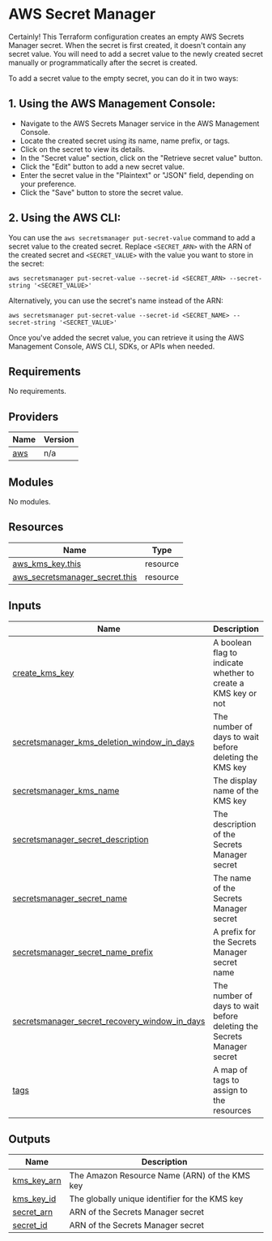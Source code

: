 # AWS Secret Manager

Certainly! This Terraform configuration creates an empty AWS Secrets Manager secret. 
When the secret is first created, it doesn't contain any secret value. You will need 
to add a secret value to the newly created secret manually or programmatically after 
the secret is created.

To add a secret value to the empty secret, you can do it in two ways:

## 1. Using the AWS Management Console:
- Navigate to the AWS Secrets Manager service in the AWS Management Console.
- Locate the created secret using its name, name prefix, or tags.
- Click on the secret to view its details.
- In the "Secret value" section, click on the "Retrieve secret value" button.
- Click the "Edit" button to add a new secret value.
- Enter the secret value in the "Plaintext" or "JSON" field, depending on your preference.
- Click the "Save" button to store the secret value.

## 2. Using the AWS CLI:
You can use the `aws secretsmanager put-secret-value` command to add a secret value to the created 
secret. Replace `<SECRET_ARN>` with the ARN of the created secret and `<SECRET_VALUE>` with the value 
you want to store in the secret:

```
aws secretsmanager put-secret-value --secret-id <SECRET_ARN> --secret-string '<SECRET_VALUE>'
```


Alternatively, you can use the secret's name instead of the ARN:

```
aws secretsmanager put-secret-value --secret-id <SECRET_NAME> --secret-string '<SECRET_VALUE>'
```


Once you've added the secret value, you can retrieve it using the AWS Management Console, AWS CLI, SDKs, or APIs when needed.


## Requirements

No requirements.

## Providers

| Name | Version |
|------|---------|
| <a name="provider_aws"></a> [aws](#provider\_aws) | n/a |

## Modules

No modules.

## Resources

| Name | Type |
|------|------|
| [aws_kms_key.this](https://registry.terraform.io/providers/hashicorp/aws/latest/docs/resources/kms_key) | resource |
| [aws_secretsmanager_secret.this](https://registry.terraform.io/providers/hashicorp/aws/latest/docs/resources/secretsmanager_secret) | resource |

## Inputs

| Name | Description | Type | Default | Required |
|------|-------------|------|---------|:--------:|
| <a name="input_create_kms_key"></a> [create\_kms\_key](#input\_create\_kms\_key) | A boolean flag to indicate whether to create a KMS key or not | `bool` | `false` | no |
| <a name="input_secretsmanager_kms_deletion_window_in_days"></a> [secretsmanager\_kms\_deletion\_window\_in\_days](#input\_secretsmanager\_kms\_deletion\_window\_in\_days) | The number of days to wait before deleting the KMS key | `number` | `30` | no |
| <a name="input_secretsmanager_kms_name"></a> [secretsmanager\_kms\_name](#input\_secretsmanager\_kms\_name) | The display name of the KMS key | `string` | `""` | no |
| <a name="input_secretsmanager_secret_description"></a> [secretsmanager\_secret\_description](#input\_secretsmanager\_secret\_description) | The description of the Secrets Manager secret | `string` | `""` | no |
| <a name="input_secretsmanager_secret_name"></a> [secretsmanager\_secret\_name](#input\_secretsmanager\_secret\_name) | The name of the Secrets Manager secret | `string` | n/a | yes |
| <a name="input_secretsmanager_secret_name_prefix"></a> [secretsmanager\_secret\_name\_prefix](#input\_secretsmanager\_secret\_name\_prefix) | A prefix for the Secrets Manager secret name | `string` | `""` | no |
| <a name="input_secretsmanager_secret_recovery_window_in_days"></a> [secretsmanager\_secret\_recovery\_window\_in\_days](#input\_secretsmanager\_secret\_recovery\_window\_in\_days) | The number of days to wait before deleting the Secrets Manager secret | `number` | `30` | no |
| <a name="input_tags"></a> [tags](#input\_tags) | A map of tags to assign to the resources | `map(string)` | `{}` | no |

## Outputs

| Name | Description |
|------|-------------|
| <a name="output_kms_key_arn"></a> [kms\_key\_arn](#output\_kms\_key\_arn) | The Amazon Resource Name (ARN) of the KMS key |
| <a name="output_kms_key_id"></a> [kms\_key\_id](#output\_kms\_key\_id) | The globally unique identifier for the KMS key |
| <a name="output_secret_arn"></a> [secret\_arn](#output\_secret\_arn) | ARN of the Secrets Manager secret |
| <a name="output_secret_id"></a> [secret\_id](#output\_secret\_id) | ARN of the Secrets Manager secret |
